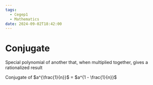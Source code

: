 ```yaml
---
tags:
  - Cegep1
  - Mathematics
date: 2024-09-02T18:42:00
---
```


# Conjugate

Special polynomial of another that, when multiplied together, gives a rationalized result

Conjugate of $a^{\frac{1}{n}}$ = $a^{1 - \frac{1}{n}}$